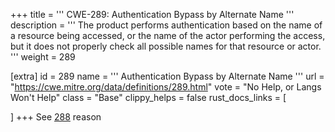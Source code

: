 +++
title = '''
CWE-289: Authentication Bypass by Alternate Name
'''
description	= '''
The product performs authentication based on the name of a resource being accessed, or the name of the actor performing the access, but it does not properly check all possible names for that resource or actor.
'''
weight = 289

[extra]
id = 289
name = '''
Authentication Bypass by Alternate Name
'''
url = "https://cwe.mitre.org/data/definitions/289.html"
vote = "No Help, or Langs Won't Help"
class = "Base"
clippy_helps = false
rust_docs_links = [

]
+++
See [288](rust-are-we-secure-yet/cwes/cwe-288) reason
